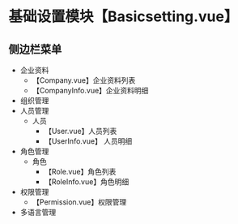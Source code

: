 # 基础设置模块【Basicsetting.vue】

## 侧边栏菜单

- 企业资料
  - 【Company.vue】企业资料列表
  - 【CompanyInfo.vue】企业资料明细
- 组织管理
- 人员管理
  - 人员
    - 【User.vue】人员列表
    - 【UserInfo.vue】 人员明细
- 角色管理
  - 角色
    - 【Role.vue】角色列表
    - 【RoleInfo.vue】角色明细
- 权限管理
  - 【Permission.vue】权限管理
- 多语言管理
